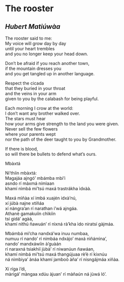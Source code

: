 # The rooster
## *Hubert Matiúwàa*

The rooster said to me:  
My voice will grow day by day  
until your heart trembles  
and you no longer keep your head down.  

Don’t be afraid if you reach another town,  
if the mountain dresses you  
and you get tangled up in another language.  

Respect the cicada  
that they buried in your throat  
and the veins in your arm  
given to you by the calabash for being playful.  

Each morning I crow at the world:  
I don’t want any brother walked over.  
The stars must hear  
how your arms give strength to the land you were given.  
Never sell the few flowers  
where your parents wept  
nor the path of the deer taught to you by Grandmother.  

If there is blood,  
so will there be bullets to defend what’s ours.  



Mbàxtá

Ni’thíin mbàxtá:  
Magajáa ajngó’ mbámba mbi’i  
asndo rí màxmá nímìaan  
khamí nìmbá mi’tsú maxá trastrákha ìdxàà.  

Maxá mìñàa xí imbá xuajén idxà’nú,  
xí júbà najne xtíñáa  
xí nàngra’an rí narathan i’wá ajngáa.  
Athanè gamakuíín chìkíín  
tsí gidá’ agàà,  
khamí nithú ñawuán’ rí nìxná rà’kha ìdo niratsí gàjmáa.  

Mbámbá mì’cha nandxá’wa inuu numbaa,  
numuu rí nando’ rí nimbáa ndxájo’ maxá nìñámìna’,  
nando’ mandxáwíin à’guàán  
rí naraxná tsiakhíí jùbà’ rí niwanúun ñawáan,  
khamí nimbá mi’tsú maxá thangújuaa rè’è rí kixnúu  
ná nìmbiya’ ànáa
khamí jamboò àña’ rí nisngájmáa xiñàa.  

Xí ríga ì’di,  
màrigá’ màngaa xdúu àjuan’ rí màñaún ná jùwá ló’.  

